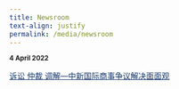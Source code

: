```yaml
---
title: Newsroom
text-align: justify
permalink: /media/newsroom
---
```

<style> 

.headline {
  color: #18386B;
}
</style>

<small><b>4 April 2022</b></small><br>

<a class="headline" href="https://www.zaobao.com.sg/news/china/story20220404-1257688">诉讼 仲裁 调解—中新国际商事争议解决面面观</a>

